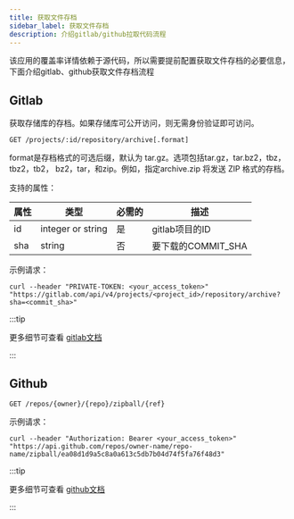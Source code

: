 ```yaml
---
title: 获取文件存档
sidebar_label: 获取文件存档
description: 介绍gitlab/github拉取代码流程
---
```


该应用的覆盖率详情依赖于源代码，所以需要提前配置获取文件存档的必要信息，下面介绍gitlab、github获取文件存档流程

## Gitlab

获取存储库的存档。如果存储库可公开访问，则无需身份验证即可访问。

```shell
GET /projects/:id/repository/archive[.format]
```

format是存档格式的可选后缀，默认为 tar.gz。选项包括tar.gz，tar.bz2，tbz，tbz2，tb2， bz2，tar，和zip。例如，指定archive.zip 将发送 ZIP 格式的存档。

支持的属性：

| 属性  | 类型  | 必需的 | 	描述                                             |
|-----| ----  |-----|-------------------------------------------------|
| id | integer or string | 是   | gitlab项目的ID                                     |
| sha | string | 否   | 要下载的COMMIT_SHA |

示例请求：

```shell
curl --header "PRIVATE-TOKEN: <your_access_token>" "https://gitlab.com/api/v4/projects/<project_id>/repository/archive?sha=<commit_sha>"
```

:::tip

更多细节可查看 [gitlab文档](https://docs.gitlab.com/ee/api/repositories.html#get-file-archive)

:::

## Github

```shell
GET /repos/{owner}/{repo}/zipball/{ref}
```

示例请求：

```shell
curl --header "Authorization: Bearer <your_access_token>" "https://api.github.com/repos/owner-name/repo-name/zipball/ea08d1d9a5c8a0a613c5db7b04d74f5fa76f48d3"
```
:::tip

更多细节可查看 [github文档](https://docs.github.com/cn/rest/reference/repos#download-a-repository-archive-zip)

:::

